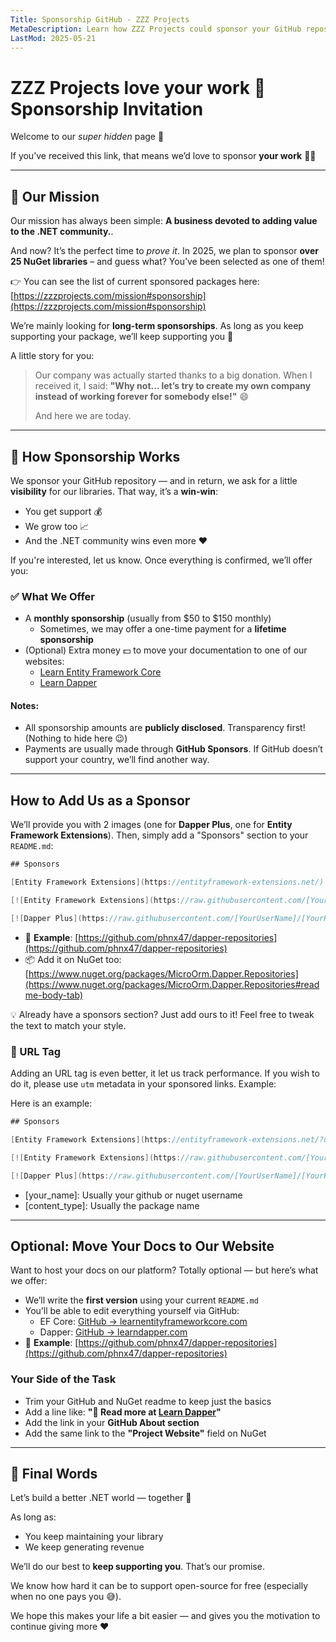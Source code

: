 ```yaml
---
Title: Sponsorship GitHub - ZZZ Projects
MetaDescription: Learn how ZZZ Projects could sponsor your GitHub repository
LastMod: 2025-05-21
---
```


# ZZZ Projects love your work  💖 Sponsorship Invitation

Welcome to our *super hidden* page 👀

If you’ve received this link, that means we’d love to sponsor **your work** 🎉🥳

---

## 🎯 Our Mission

Our mission has always been simple: **A business devoted to adding value to the .NET community.**.

And now? It’s the perfect time to *prove it*.
In 2025, we plan to sponsor **over 25 NuGet libraries** – and guess what? You’ve been selected as one of them!

👉 You can see the list of current sponsored packages here:
[https://zzzprojects.com/mission#sponsorship](https://zzzprojects.com/mission#sponsorship)

We’re mainly looking for **long-term sponsorships**.
As long as you keep supporting your package, we’ll keep supporting you 💪

A little story for you:

> Our company was actually started thanks to a big donation. When I received it, I said:
> **"Why not… let’s try to create my own company instead of working forever for somebody else!"** 😄
>
> And here we are today.

---

## 💸 How Sponsorship Works

We sponsor your GitHub repository — and in return, we ask for a little **visibility** for our libraries.
That way, it’s a **win-win**:

- You get support 💰
- We grow too 📈
- And the .NET community wins even more ❤️

If you're interested, let us know. Once everything is confirmed, we’ll offer you:

### ✅ What We Offer

- A **monthly sponsorship** (usually from $50 to $150 monthly)
   - Sometimes, we may offer a one-time payment for a **lifetime sponsorship**
- (Optional) Extra money 💵 to move your documentation to one of our websites:
   - [Learn Entity Framework Core](https://www.learnentityframeworkcore.com/)
   - [Learn Dapper](https://www.learndapper.com/)

#### Notes:

- All sponsorship amounts are **publicly disclosed**. Transparency first! (Nothing to hide here 😉)
- Payments are usually made through **GitHub Sponsors**. If GitHub doesn’t support your country, we’ll find another way.

---

## How to Add Us as a Sponsor

We’ll provide you with 2 images (one for **Dapper Plus**, one for **Entity Framework Extensions**).
Then, simply add a "Sponsors" section to your `README.md`:

```csharp
## Sponsors

[Entity Framework Extensions](https://entityframework-extensions.net/) and [Dapper Plus](https://dapper-plus.net/) are major sponsors and proud to contribute to the development of **YOUR LIBRARY NAME**.

[![Entity Framework Extensions](https://raw.githubusercontent.com/[YourUserName]/[YourRepo]/[master or main]/entity-framework-extensions-sponsor.png)](https://entityframework-extensions.net/bulk-insert)

[![Dapper Plus](https://raw.githubusercontent.com/[YourUserName]/[YourRepo]/[master or main]/dapper-plus-sponsor.png)](https://dapper-plus.net/bulk-insert)
```

- 🔗 **Example**: [https://github.com/phnx47/dapper-repositories](https://github.com/phnx47/dapper-repositories)
- 📦 Add it on NuGet too: [https://www.nuget.org/packages/MicroOrm.Dapper.Repositories](https://www.nuget.org/packages/MicroOrm.Dapper.Repositories#readme-body-tab)

💡 Already have a sponsors section? Just add ours to it! Feel free to tweak the text to match your style.

### 🔗 URL Tag

Adding an URL tag is even better, it let us track performance. If you wish to do it, please use `utm` metadata in your sponsored links. Example:

Here is an example: 

```csharp
## Sponsors

[Entity Framework Extensions](https://entityframework-extensions.net/?utm_source=[your_name]&utm_medium=[content_type]) and [Dapper Plus](https://dapper-plus.net/?utm_source=[your_name]&utm_medium=[content_type]) are major sponsors and proud to contribute to the development of **YOUR LIBRARY NAME**.

[![Entity Framework Extensions](https://raw.githubusercontent.com/[YourUserName]/[YourRepo]/[master or main]/entity-framework-extensions-sponsor.png)](https://entityframework-extensions.net/bulk-insert?utm_source=[your_name]&utm_medium=[content_type])

[![Dapper Plus](https://raw.githubusercontent.com/[YourUserName]/[YourRepo]/[master or main]/dapper-plus-sponsor.png)](https://dapper-plus.net/bulk-insert?utm_source=[your_name]&utm_medium=[content_type])
```

- [your_name]: Usually your github or nuget username
- [content_type]: Usually the package name

---

## Optional: Move Your Docs to Our Website

Want to host your docs on our platform? Totally optional — but here’s what we offer:

- We’ll write the **first version** using your current `README.md`
- You’ll be able to edit everything yourself via GitHub:
   - EF Core: [GitHub → learnentityframeworkcore.com](https://github.com/zzzprojects/docs/tree/master/learnentityframeworkcore.com/pages/extensions)
   - Dapper: [GitHub → learndapper.com](https://github.com/zzzprojects/docs/tree/master/learndapper.com/pages/extensions)
- 🔗 **Example**: [https://github.com/phnx47/dapper-repositories](https://github.com/phnx47/dapper-repositories)

### Your Side of the Task

- Trim your GitHub and NuGet readme to keep just the basics
- Add a line like: **"📘 Read more at [Learn Dapper](your-docs-url)"**
- Add the link in your **GitHub About section**
- Add the same link to the **"Project Website"** field on NuGet

---

## 🤝 Final Words

Let’s build a better .NET world — together 🧡

As long as:

- You keep maintaining your library
- We keep generating revenue

We’ll do our best to **keep supporting you**. That’s our promise.

We know how hard it can be to support open-source for free (especially when no one pays you 😅).

We hope this makes your life a bit easier — and gives you the motivation to continue giving more ❤️